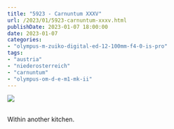 ```yaml
---
title: "5923 - Carnuntum XXXV"
url: /2023/01/5923-carnuntum-xxxv.html
publishDate: 2023-01-07 18:00:00
date: 2023-01-07
categories:
- "olympus-m-zuiko-digital-ed-12-100mm-f4-0-is-pro"
tags:
- "austria"
- "niederosterreich"
- "carnuntum"
- "olympus-om-d-e-m1-mk-ii"
---
```

<div class="container">
<div class="center"><a target="_blank" href="https://d25zfm9zpd7gm5.cloudfront.net/1200x1200/2019/20190922_101800_lr.jpg"><img class="webfeedsFeaturedVisual" src="https://d25zfm9zpd7gm5.cloudfront.net/0600x0600/2019/20190922_101800_lr.jpg" /></a></div>
</div>
<br />

Within another kitchen. 

